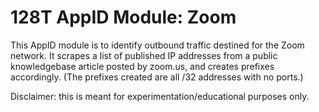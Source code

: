 # 128T AppID Module: Zoom 

This AppID module is to identify outbound traffic destined for the Zoom network. It scrapes a list of published IP addresses from a public knowledgebase article posted by zoom.us, and creates prefixes accordingly. (The prefixes created are all /32 addresses with no ports.)

Disclaimer: this is meant for experimentation/educational purposes only.
